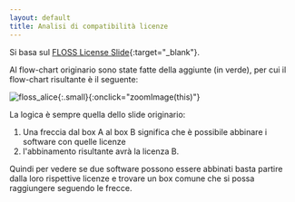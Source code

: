 ```yaml
---
layout: default
title: Analisi di compatibilità licenze 
---
```


Si basa sul [FLOSS License Slide](https://web.archive.org/web/20210101030518/https://dwheeler.com/essays/floss-license-slide.html){:target="_blank"}.

Al flow-chart originario sono state fatte della aggiunte (in verde), per cui il flow-chart risultante è il seguente:

![floss_alice]({{site.baseurl}}/assets/floss_alice.png){:.small}{:onclick="zoomImage(this)"}

La logica è sempre quella dello slide originario:  
1. Una freccia dal box A al box B significa che è possibile abbinare i software con quelle licenze
2. l'abbinamento risultante avrà la licenza B.

Quindi per vedere se due software possono essere abbinati basta partire dalla loro rispettive licenze e trovare un box comune che si possa raggiungere seguendo le frecce.
